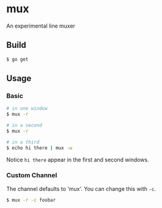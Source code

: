 # mux

An experimental line muxer

## Build

```bash
$ go get
```

## Usage

### Basic

```bash
# in one window
$ mux -r
```

```bash
# in a second
$ mux -r
```

```bash
# in a third
$ echo hi there | mux -w
```

Notice `hi there` appear in the first and second windows.

### Custom Channel

The channel defaults to 'mux'.  You can change this with `-c`.

```bash
$ mux -r -c foobar
```